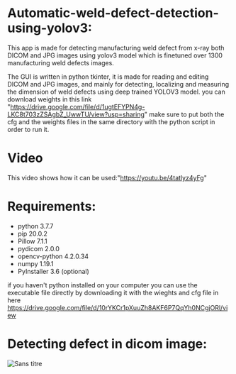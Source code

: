 # Automatic-weld-defect-detection-using-yolov3:
This app is made for detecting manufacturing weld defect from x-ray both DICOM and JPG images using yolov3 model which is finetuned over 1300 manufacturing weld defects images. 

The GUI is written in python tkinter, it is made for reading and editing DICOM and JPG images, and mainly for detecting, localizing and measuring the dimension of weld defects using deep trained YOLOV3 model.
you can download weights in this link "https://drive.google.com/file/d/1ugtEFYPN4g-LKC8t703zZSAgbZ_UwwTU/view?usp=sharing"
make sure to put both the cfg and the weights files in the same directory with the python script in order to run it.
# Video
This video shows how it can be used:"https://youtu.be/4tatlyz4yFg"
# Requirements:

- python 3.7.7
- pip 20.0.2
- Pillow 7.1.1
- pydicom 2.0.0
- opencv-python 4.2.0.34
- numpy 1.19.1
- PyInstaller 3.6 (optional)

if you haven't python installed on your computer you can use the executable file directly by downloading it with the wieghts and cfg file in here https://drive.google.com/file/d/10rYKCr1pXuuZh8AKF6P7QqYh0NCgjORl/view
# Detecting defect in dicom image:
![Sans titre](https://user-images.githubusercontent.com/47951668/88341229-22db9c80-cd35-11ea-9a01-0896f93b60d8.png)
